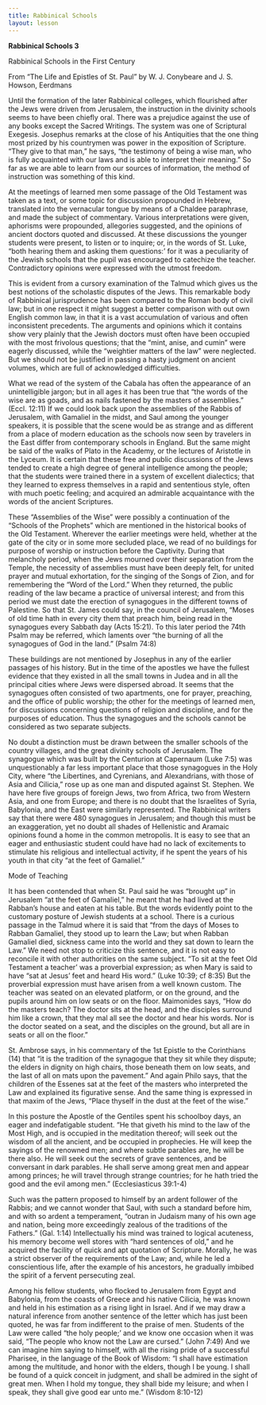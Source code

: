 ```yaml
---
title: Rabbinical Schools
layout: lesson
---
```



**Rabbinical Schools 3**

Rabbinical Schools in the First Century  

From “The Life and Epistles of St. Paul” by W. J. Conybeare and J. S.
Howson, Eerdmans

Until the formation of the later Rabbinical colleges, which flourished
after the Jews were driven from Jerusalem, the instruction in the
divinity schools seems to have been chiefly oral. There was a prejudice
against the use of any books except the Sacred Writings. The system was
one of Scriptural Exegesis. Josephus remarks at the close of his
Antiquities that the one thing most prized by his countrymen was power
in the exposition of Scripture. “They give to that man,” he says, “the
testimony of being a wise man, who is fully acquainted with our laws and
is able to interpret their meaning.” So far as we are able to learn from
our sources of information, the method of instruction was something of
this kind.

At the meetings of learned men some passage of the Old Testament was
taken as a text, or some topic for discussion propounded in Hebrew,
translated into the vernacular tongue by means of a Chaldee paraphrase,
and made the subject of commentary. Various interpretations were given,
aphorisms were propounded, allegories suggested, and the opinions of
ancient doctors quoted and discussed. At these discussions the younger
students were present, to listen or to inquire; or, in the words of St.
Luke, “both hearing them and asking them questions:’ for it was a
peculiarity of the Jewish schools that the pupil was encouraged to
catechize the teacher. Contradictory opinions were expressed with the
utmost freedom.

This is evident from a cursory examination of the Talmud which gives us
the best notions of the scholastic disputes of the Jews. This remarkable
body of Rabbinical jurisprudence has been compared to the Roman body of
civil law; but in one respect it might suggest a better comparison with
out own English common law, in that it is a vast accumulation of various
and often inconsistent precedents. The arguments and opinions which it
contains show very plainly that the Jewish doctors must often have been
occupied with the most frivolous questions; that the “mint, anise, and
cumin” were eagerly discussed, while the “weightier matters of the law”
were neglected. But we should not be justified in passing a hasty
judgment on ancient volumes, which are full of acknowledged
difficulties.

What we read of the system of the Cabala has often the appearance of an
unintelligible jargon; but in all ages it has been true that “the words
of the wise are as goads, and as nails fastened by the masters of
assemblies.” (Eccl. 12:11) If we could look back upon the assemblies of
the Rabbis of Jerusalem, with Gamaliel in the midst, and Saul among the
younger speakers, it is possible that the scene would be as strange and
as different from a place of modern education as the schools now seen by
travelers in the East differ from contemporary schools in England. But
the same might be said of the walks of Plato in the Academy, or the
lectures of Aristotle in the Lyceum. It is certain that these free and
public discussions of the Jews tended to create a high degree of general
intelligence among the people; that the students were trained there in a
system of excellent dialectics; that they learned to express themselves
in a rapid and sententious style, often with much poetic feeling; and
acquired an admirable acquaintance with the words of the ancient
Scriptures.

These “Assemblies of the Wise” were possibly a continuation of the
“Schools of the Prophets” which are mentioned in the historical books of
the Old Testament. Wherever the earlier meetings were held, whether at
the gate of the city or in some more secluded place, we read of no
buildings for purpose of worship or instruction before the Captivity.
During that melancholy period, when the Jews mourned over their
separation from the Temple, the necessity of assemblies must have been
deeply felt, for united prayer and mutual exhortation, for the singing
of the Songs of Zion, and for remembering the “Word of the Lord.” When
they returned, the public reading of the law became a practice of
universal interest; and from this period we must date the erection of
synagogues in the different towns of Palestine. So that St. James could
say, in the council of Jerusalem, “Moses of old time hath in every city
them that preach him, being read in the synagogues every Sabbath day
(Acts 15:21). To this later period the 74th Psalm may be referred, which
laments over “the burning of all the synagogues of God in the land.”
(Psalm 74:8)

These buildings are not mentioned by Josephus in any of the earlier
passages of his history. But in the time of the apostles we have the
fullest evidence that they existed in all the small towns in Judea and
in all the principal cities where Jews were dispersed abroad. It seems
that the synagogues often consisted of two apartments, one for prayer,
preaching, and the office of public worship; the other for the meetings
of learned men, for discussions concerning questions of religion and
discipline, and for the purposes of education. Thus the synagogues and
the schools cannot be considered as two separate subjects.

No doubt a distinction must be drawn between the smaller schools of the
country villages, and the great divinity schools of Jerusalem. The
synagogue which was built by the Centurion at Capernaum (Luke 7:5) was
unquestionably a far less important place that those synagogues in the
Holy City, where “the Libertines, and Cyrenians, and Alexandrians, with
those of Asia and Cilicia,” rose up as one man and disputed against St.
Stephen. We have here five groups of foreign Jews, two from Africa, two
from Western Asia, and one from Europe; and there is no doubt that the
Israelites of Syria, Babylonia, and the East were similarly represented.
The Rabbinical writers say that there were 480 synagogues in Jerusalem;
and though this must be an exaggeration, yet no doubt all shades of
Hellenistic and Aramaic opinions found a home in the common metropolis.
It is easy to see that an eager and enthusiastic student could have had
no lack of excitements to stimulate his religious and intellectual
activity, if he spent the years of his youth in that city “at the feet
of Gamaliel.”

Mode of Teaching

It has been contended that when St. Paul said he was “brought up” in
Jerusalem “at the feet of Gamaliel,” he meant that he had lived at the
Rabban’s house and eaten at his table. But the words evidently point to
the customary posture of Jewish students at a school. There is a curious
passage in the Talmud where it is said that “from the days of Moses to
Rabban Gamaliel, they stood up to learn the Law; but when Rabban
Gamaliel died, sickness came into the world and they sat down to learn
the Law.” We need not stop to criticize this sentence, and it is not
easy to reconcile it with other authorities on the same subject. “To sit
at the feet Old Testament a teacher’ was a proverbial expression; as
when Mary is said to have “sat at Jesus’ feet and heard His word.” (Luke
10:39; cf 8:35) But the proverbial expression must have arisen from a
well known custom. The teacher was seated on an elevated platform, or on
the ground, and the pupils around him on low seats or on the floor.
Maimonides says, “How do the masters teach? The doctor sits at the head,
and the disciples surround him like a crown, that they mal all see the
doctor and hear his words. Nor is the doctor seated on a seat, and the
disciples on the ground, but all are in seats or all on the floor.”

St. Ambrose says, in his commentary of the 1st Epistle to the
Corinthians (14) that “it is the tradition of the synagogue that they
sit while they dispute; the elders in dignity on high chairs, those
beneath them on low seats, and the last of all on mats upon the
pavement.” And again Philo says, that the children of the Essenes sat at
the feet of the masters who interpreted the Law and explained its
figurative sense. And the same thing is expressed in that maxim of the
Jews, “Place thyself in the dust at the feet of the wise.”

In this posture the Apostle of the Gentiles spent his schoolboy days, an
eager and indefatigable student. “He that giveth his mind to the law of
the Most High, and is occupied in the meditation thereof; will seek out
the wisdom of all the ancient, and be occupied in prophecies. He will
keep the sayings of the renowned men; and where subtle parables are, he
will be there also. He will seek out the secrets of grave sentences, and
be conversant in dark parables. He shall serve among great men and
appear among princes; he will travel through strange countries; for he
hath tried the good and the evil among men.” (Ecclesiasticus 39:1-4)

Such was the pattern proposed to himself by an ardent follower of the
Rabbis; and we cannot wonder that Saul, with such a standard before him,
and with so ardent a temperament, “outran in Judaism many of his own age
and nation, being more exceedingly zealous of the traditions of the
Fathers.” (Gal. 1:14) Intellectually his mind was trained to logical
acuteness, his memory become well stores with “hard sentences of old,”
and he acquired the facility of quick and apt quotation of Scripture.
Morally, he was a strict observer of the requirements of the Law; and,
while he led a conscientious life, after the example of his ancestors,
he gradually imbibed the spirit of a fervent persecuting zeal.

Among his fellow students, who flocked to Jerusalem from Egypt and
Babylonia, from the coasts of Greece and his native Cilicia, he was
known and held in his estimation as a rising light in Israel. And if we
may draw a natural inference from another sentence of the letter which
has just been quoted, he was far from indifferent to the praise of men.
Students of the Law were called “the holy people;’ and we know one
occasion when it was said, “The people who know not the Law are cursed.”
(John 7:49) And we can imagine him saying to himself, with all the
rising pride of a successful Pharisee, in the language of the Book of
Wisdom: “I shall have estimation among the multitude, and honor with the
elders, though I be young. I shall be found of a quick conceit in
judgment, and shall be admired in the sight of great men. When I hold my
tongue, they shall bide my leisure; and when I speak, they shall give
good ear unto me.” (Wisdom 8:10-12)

